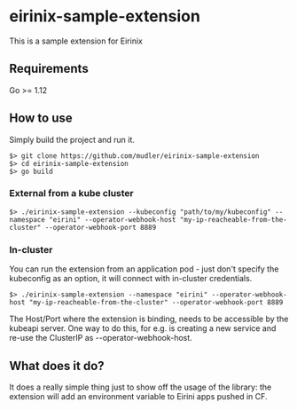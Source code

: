 # eirinix-sample-extension


This is a sample extension for Eirinix

## Requirements

Go >= 1.12

## How to use

Simply build the project and run it.

    $> git clone https://github.com/mudler/eirinix-sample-extension
    $> cd eirinix-sample-extension
    $> go build

### External from a kube cluster

    $> ./eirinix-sample-extension --kubeconfig "path/to/my/kubeconfig" --namespace "eirini" --operator-webhook-host "my-ip-reacheable-from-the-cluster" --operator-webhook-port 8889

### In-cluster

You can run the extension from an application pod - just don't specify the kubeconfig as an option, it will connect with in-cluster credentials.

    $> ./eirinix-sample-extension --namespace "eirini" --operator-webhook-host "my-ip-reacheable-from-the-cluster" --operator-webhook-port 8889

The Host/Port where the extension is binding, needs to be accessible by the kubeapi server. One way to do this, for e.g. is creating a new service and re-use the ClusterIP as --operator-webhook-host.

## What does it do?

It does a really simple thing just to show off the usage of the library: the extension will add an environment variable to Eirini apps pushed in CF.